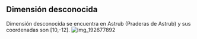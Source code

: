 ## Dimensión desconocida
Dimensión desconocida se encuentra en Astrub (Praderas de Astrub) y sus coordenadas son [10,-12].
![img_192677892](https://media.discordapp.net/attachments/1115311447145193482/1115344533530611854/192677892.jpg)